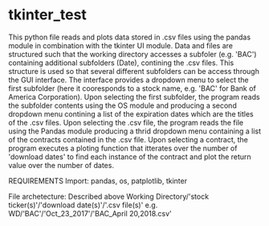 # tkinter_test


This python file reads and plots data stored in .csv files using the pandas module in combination with the tkinter UI module.  Data and files are structured such that the working directory accesses a subfoler (e.g. 'BAC') containing additional subfolders (Date), contining the .csv files.  This structure is used so that several different subfolders can be access through the GUI interface.  The interface provides a dropdown menu to select the first subfolder (here it cooresponds to a stock name, e.g. 'BAC' for Bank of America Corporation).  Upon selecting the first subfolder, the program reads the subfolder contents using the OS module and producing a second dropdown menu contining a list of the expiration dates which are the titles of the .csv files.  Upon selecting the .csv file, the program reads the file using the Pandas module producing a thrid dropdown menu containing a list of the contracts contained in the .csv file.  Upon selecting a contract, the program executes a ploting function that itterates over the number of 'download dates' to find each instance of the contract and plot the return value over the number of dates.  


REQUIREMENTS
Import: pandas, os, patplotlib, tkinter

File archetecture: Described above Working Directory/'stock ticker(s)'/'download date(s)'/'.csv file(s)'
e.g. WD/'BAC'/'Oct_23_2017'/'BAC_April 20,2018.csv'

